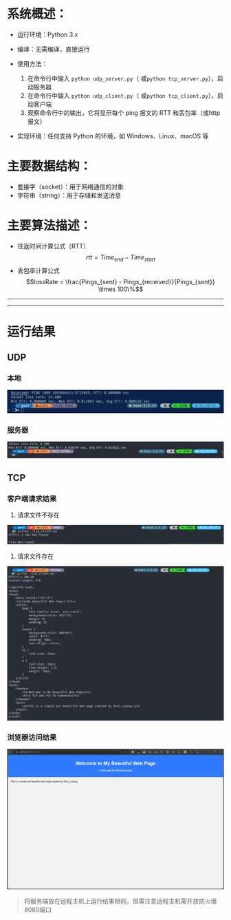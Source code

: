 # 系统概述：

- 运行环境：Python 3.x

- 编译：无需编译，直接运行

- 使用方法：
  1. 在命令行中输入 `python udp_server.py`（ 或`python tcp_server.py`），启动服务器
  2. 在命令行中输入 `python udp_client.py`（ 或`python tcp_client.py`），启动客户端
  3. 观察命令行中的输出，它将显示每个 ping 报文的 RTT 和丢包率（或http报文）
  
- 实现环境：任何支持 Python 的环境，如 Windows、Linux、macOS 等


# 主要数据结构：

  - 套接字（socket）：用于网络通信的对象
  - 字符串（string）：用于存储和发送消息

# 主要算法描述：
  - 往返时间计算公式（RTT）$$rtt = Time_{end} - Time_{start}$$
  - 丢包率计算公式$$lossRate = \frac{Pings_{sent} - Pings_{received}}{Pings_{sent}} \times 100\%$$

---

---

# 运行结果

## UDP

### 本地

![](img/image-20230925205455485.png)

### 服务器

![](img/image-20230926183010807.png)

## TCP

### 客户端请求结果

1. 请求文件不存在

![](img/image-20230926200320060.png)

1. 请求文件存在

![](img/image-20230926200400347.png)

### 浏览器访问结果

![](img/image-20230926200113568.png)

> 将服务端放在远程主机上运行结果相同，但需注意远程主机需开放防火墙8080端口
